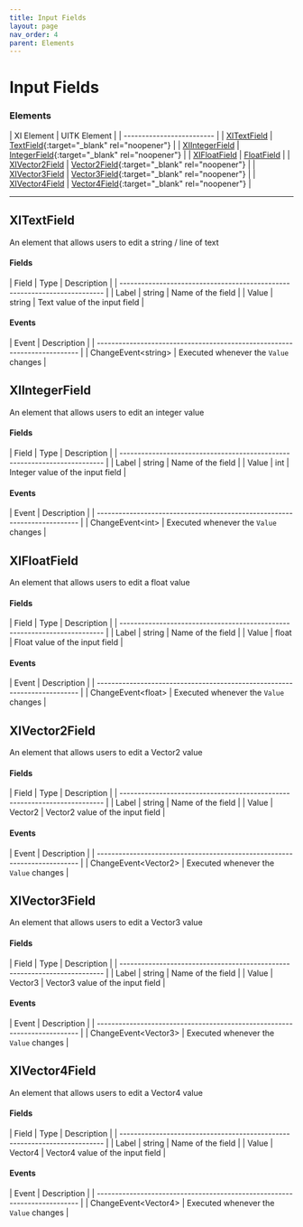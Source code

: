 ```yaml
---
title: Input Fields
layout: page
nav_order: 4
parent: Elements
---
```


# Input Fields

### Elements

| XI Element | UITK Element |
| ------------------------- |
| [XITextField](#xitextfield) | [TextField](https://docs.unity3d.com/Manual/UIE-uxml-element-TextField.html){:target="_blank" rel="noopener"} |
| [XIIntegerField](#xiintegerfield) | [IntegerField](https://docs.unity3d.com/Manual/UIE-uxml-element-IntegerField.html){:target="_blank" rel="noopener"} |
| [XIFloatField](#xifloatfield) | [FloatField](https://docs.unity3d.com/Manual/UIE-uxml-element-FloatField.html) |
| [XIVector2Field](#xivector2field) | [Vector2Field](https://docs.unity3d.com/Manual/UIE-uxml-element-Vector2Field.html){:target="_blank" rel="noopener"} |
| [XIVector3Field](#xivector3field) | [Vector3Field](https://docs.unity3d.com/Manual/UIE-uxml-element-Vector3Field.html){:target="_blank" rel="noopener"} |
| [XIVector4Field](#xivector4field) | [Vector4Field](https://docs.unity3d.com/Manual/UIE-uxml-element-Vector4Field.html){:target="_blank" rel="noopener"} |

---

## XITextField

An element that allows users to edit a string / line of text

#### Fields

| Field            | Type           | Description                           |
| ------------------------------------------------------------------------- |
| Label            | string         | Name of the field                     |
| Value            | string         | Text value of the input field         |

#### Events

| Event                   | Description                                     |
| ------------------------------------------------------------------------- |
| ChangeEvent\<string>    | Executed whenever the `Value` changes           |




## XIIntegerField

An element that allows users to edit an integer value

#### Fields

| Field            | Type           | Description                           |
| ------------------------------------------------------------------------- |
| Label            | string         | Name of the field                     |
| Value            | int            | Integer value of the input field      |

#### Events

| Event                   | Description                                     |
| ------------------------------------------------------------------------- |
| ChangeEvent\<int>       | Executed whenever the `Value` changes           |




## XIFloatField

An element that allows users to edit a float value

#### Fields

| Field            | Type           | Description                           |
| ------------------------------------------------------------------------- |
| Label            | string         | Name of the field                     |
| Value            | float          | Float value of the input field        |

#### Events

| Event                   | Description                                     |
| ------------------------------------------------------------------------- |
| ChangeEvent\<float>     | Executed whenever the `Value` changes           |




## XIVector2Field

An element that allows users to edit a Vector2 value

#### Fields

| Field            | Type           | Description                           |
| ------------------------------------------------------------------------- |
| Label            | string         | Name of the field                     |
| Value            | Vector2        | Vector2 value of the input field      |

#### Events

| Event                   | Description                                     |
| ------------------------------------------------------------------------- |
| ChangeEvent\<Vector2>   | Executed whenever the `Value` changes           |




## XIVector3Field

An element that allows users to edit a Vector3 value

#### Fields

| Field            | Type           | Description                           |
| ------------------------------------------------------------------------- |
| Label            | string         | Name of the field                     |
| Value            | Vector3        | Vector3 value of the input field      |

#### Events

| Event                   | Description                                     |
| ------------------------------------------------------------------------- |
| ChangeEvent\<Vector3>   | Executed whenever the `Value` changes           |




## XIVector4Field

An element that allows users to edit a Vector4 value

#### Fields

| Field            | Type           | Description                           |
| ------------------------------------------------------------------------- |
| Label            | string         | Name of the field                     |
| Value            | Vector4        | Vector4 value of the input field      |

#### Events

| Event                   | Description                                     |
| ------------------------------------------------------------------------- |
| ChangeEvent\<Vector4>   | Executed whenever the `Value` changes           |
